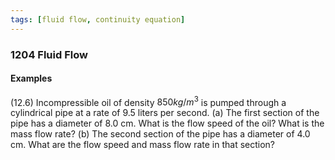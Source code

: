 ```yaml
---
tags: [fluid flow, continuity equation]
---
```


### 1204 Fluid Flow

#### Examples
(12.6) Incompressible oil of density $850 kg/m^3$ is pumped through a cylindrical pipe at a rate of 9.5 liters per second.
(a) The first section of the pipe has a diameter of 8.0 cm. What is the flow speed of the oil? What is the mass flow rate?
(b) The second section of the pipe has a diameter of 4.0 cm. What are the flow speed and mass flow rate in that section?
